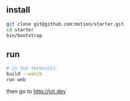 ## install

```sh
git clone git@github.com:motion/starter.git
cd starter
bin/bootstrap
```

## run

```sh
# in two terminals
build --watch
run web
```

then go to http://jot.dev
